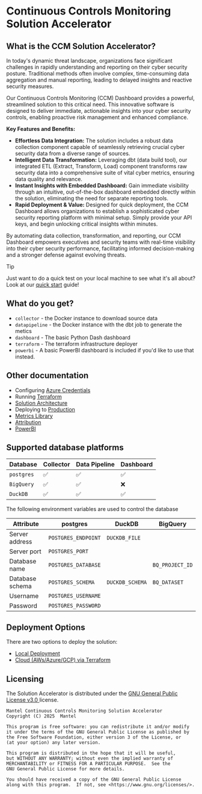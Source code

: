 # Continuous Controls Monitoring Solution Accelerator

## What is the CCM Solution Accelerator?

In today's dynamic threat landscape, organizations face significant challenges in rapidly understanding and reporting on their cyber security posture. Traditional methods often involve complex, time-consuming data aggregation and manual reporting, leading to delayed insights and reactive security measures.

Our Continuous Controls Monitoring (CCM) Dashboard provides a powerful, streamlined solution to this critical need. This innovative software is designed to deliver immediate, actionable insights into your cyber security controls, enabling proactive risk management and enhanced compliance.

**Key Features and Benefits:**

* **Effortless Data Integration:** The solution includes a robust data collection component capable of seamlessly retrieving crucial cyber security data from a diverse range of sources.
* **Intelligent Data Transformation:** Leveraging dbt (data build tool), our integrated ETL (Extract, Transform, Load) component transforms raw security data into a comprehensive suite of vital cyber metrics, ensuring data quality and relevance.
* **Instant Insights with Embedded Dashboard:** Gain immediate visibility through an intuitive, out-of-the-box dashboard embedded directly within the solution, eliminating the need for separate reporting tools.
* **Rapid Deployment & Value:** Designed for quick deployment, the CCM Dashboard allows organizations to establish a sophisticated cyber security reporting platform with minimal setup. Simply provide your API keys, and begin unlocking critical insights within minutes.

By automating data collection, transformation, and reporting, our CCM Dashboard empowers executives and security teams with real-time visibility into their cyber security performance, facilitating informed decision-making and a stronger defense against evolving threats.

> [!TIP]
> Just want to do a quick test on your local machine to see what it's all about?  Look at our [quick start](docs/01-quickstart.md) guide!

## What do you get?

* `collector` - the Docker instance to download source data
* `datapipeline` - the Docker instance with the dbt job to generate the metics
* `dashboard` - The basic Python Dash dashboard
* `terraform` - The terraform infrastructure deployer
* `powerbi` - A basic PowerBI dashboard is included if you'd like to use that instead.

## Other documentation

* Configuring [Azure Credentials](docs/creds_azure_entra.md)
* Running [Terraform](docs/02-terraform.md)
* [Solution Architecture](docs/03-architecture.md)
* Deploying to [Production](docs/04-production.md)
* [Metrics Library](docs/metric_library.md)
* [Attribution](docs/attribution.md)
* [PowerBI](powerbi/README.md)

## Supported database platforms

| Database   | Collector | Data Pipeline | Dashboard |
|------------|-----------|---------------|-----------|
| `postgres` | ✅         | ✅            | ✅        |
| `BigQuery` | ✅         | ✅            | ❌        |
| `DuckDB`   | ✅         | ✅            | ✅        |

The following environment variables are used to control the database

| Attribute       | postgres            | DuckDB          | BigQuery        |
|-----------------|---------------------|-----------------|-----------------|
| Server address  | `POSTGRES_ENDPOINT` | `DUCKDB_FILE`   |                 |
| Server port     | `POSTGRES_PORT`     |                 |                 |
| Database name   | `POSTGRES_DATABASE` |                 | `BQ_PROJECT_ID` |
| Database schema | `POSTGRES_SCHEMA`   | `DUCKDB_SCHEMA` | `BQ_DATASET`    |
| Username        | `POSTGRES_USERNAME` |                 |                 |
| Password        | `POSTGRES_PASSWORD` |                 |                 |

## Deployment Options

There are two options to deploy the solution:
* [Local Deployment](docs/01-quickstart.md)
* [Cloud (AWs/Azure/GCP) via Terraform](docs/02-terraform.md)

## Licensing

The Solution Accelerator is distributed under the [GNU General Public License v3.0
](https://choosealicense.com/licenses/gpl-3.0/#) license.

    Mantel Continuous Controls Monitoring Solution Accelerator
    Copyright (C) 2025  Mantel

    This program is free software: you can redistribute it and/or modify
    it under the terms of the GNU General Public License as published by
    the Free Software Foundation, either version 3 of the License, or
    (at your option) any later version.

    This program is distributed in the hope that it will be useful,
    but WITHOUT ANY WARRANTY; without even the implied warranty of
    MERCHANTABILITY or FITNESS FOR A PARTICULAR PURPOSE.  See the
    GNU General Public License for more details.

    You should have received a copy of the GNU General Public License
    along with this program.  If not, see <https://www.gnu.org/licenses/>.
